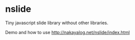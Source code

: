 nslide
======

Tiny javascript slide library without other libraries.

Demo and how to use
 http://nakayalog.net/nslide/index.html

